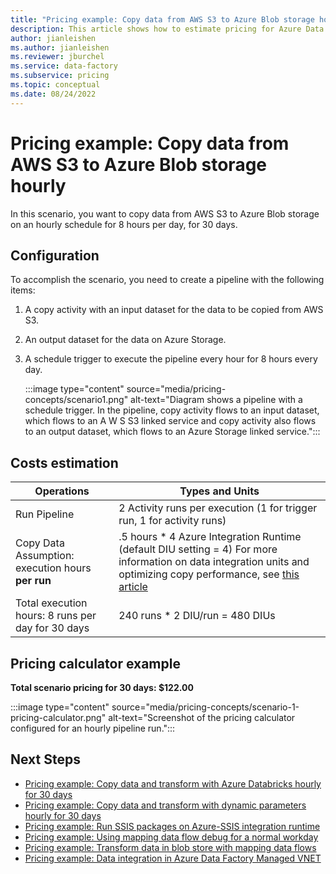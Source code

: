 ```yaml
---
title: "Pricing example: Copy data from AWS S3 to Azure Blob storage hourly"
description: This article shows how to estimate pricing for Azure Data Factory to copy data from AWS S3 to Azure Blob storage every hour for 30 days.
author: jianleishen
ms.author: jianleishen
ms.reviewer: jburchel
ms.service: data-factory
ms.subservice: pricing
ms.topic: conceptual
ms.date: 08/24/2022
---
```


# Pricing example: Copy data from AWS S3 to Azure Blob storage hourly

In this scenario, you want to copy data from AWS S3 to Azure Blob storage on an hourly schedule for 8 hours per day, for 30 days.

## Configuration

To accomplish the scenario, you need to create a pipeline with the following items:

1. A copy activity with an input dataset for the data to be copied from AWS S3.

2. An output dataset for the data on Azure Storage.

3. A schedule trigger to execute the pipeline every hour for 8 hours every day.

   :::image type="content" source="media/pricing-concepts/scenario1.png" alt-text="Diagram shows a pipeline with a schedule trigger. In the pipeline, copy activity flows to an input dataset, which flows to an A W S S3 linked service and copy activity also flows to an output dataset, which flows to an Azure Storage linked service.":::

## Costs estimation

| **Operations** | **Types and Units** |
| --- | --- |
| Run Pipeline | 2 Activity runs per execution (1 for trigger run, 1 for activity runs) |
| Copy Data Assumption: execution hours **per run** | .5 hours \* 4 Azure Integration Runtime (default DIU setting = 4) For more information on data integration units and optimizing copy performance, see [this article](copy-activity-performance.md) |
| Total execution hours: 8 runs per day for 30 days | 240 runs * 2 DIU/run = 480 DIUs |

## Pricing calculator example

**Total scenario pricing for 30 days: $122.00**

:::image type="content" source="media/pricing-concepts/scenario-1-pricing-calculator.png" alt-text="Screenshot of the pricing calculator configured for an hourly pipeline run.":::

## Next Steps

- [Pricing example: Copy data and transform with Azure Databricks hourly for 30 days](pricing-examples-copy-transform-azure-databricks.md)
- [Pricing example: Copy data and transform with dynamic parameters hourly for 30 days](pricing-examples-copy-transform-dynamic-parameters.md)
- [Pricing example: Run SSIS packages on Azure-SSIS integration runtime](pricing-examples-ssis-on-azure-ssis-integration-runtime.md)
- [Pricing example: Using mapping data flow debug for a normal workday](pricing-examples-mapping-data-flow-debug-workday.md)
- [Pricing example: Transform data in blob store with mapping data flows](pricing-examples-transform-mapping-data-flows.md)
- [Pricing example: Data integration in Azure Data Factory Managed VNET](pricing-examples-data-integration-managed-vnet.md)